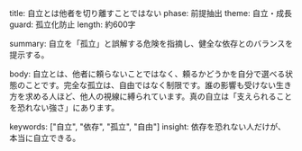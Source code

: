 title: 自立とは他者を切り離すことではない
phase: 前提抽出
theme: 自立・成長
guard: 孤立化防止
length: 約600字

summary:
自立を「孤立」と誤解する危険を指摘し、健全な依存とのバランスを提示する。

body:
自立とは、他者に頼らないことではなく、頼るかどうかを自分で選べる状態のことです。完全な孤立は、自由ではなく制限です。誰の影響も受けない生き方を求める人ほど、他人の視線に縛られています。真の自立は「支えられることを恐れない強さ」にあります。

keywords: ["自立", "依存", "孤立", "自由"]
insight:
依存を恐れない人だけが、本当に自立できる。
